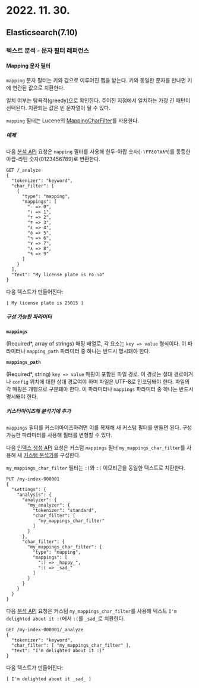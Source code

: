 # 2022. 11. 30.

## Elasticsearch(7.10)

### 텍스트 분석 - 문자 필터 레퍼런스

#### Mapping 문자 필터

`mapping` 문자 필터는 키와 값으로 이루어진 맵을 받는다. 키와 동일한 문자를 만나면 키에 연관된 값으로 치환한다.

일치 여부는 탐욕적(greedy)으로 확인한다. 주어진 지점에서 일치하는 가장 긴 패턴이 선택된다. 치환되는 값은 빈 문자열이 될 수 있다.

`mapping` 필터는 Lucene의 [MappingCharFilter][lucene-mapping-char-filter]를 사용한다.

##### 예제

다음 [분석 API][analyze-api] 요청은 `mapping` 필터를 사용해 힌두-아랍 숫자(٠‎١٢٣٤٥٦٧٨‎٩)를 동등한 아랍-라틴 숫자(0123456789)로 변환한다.

```http
GET /_analyze
{
  "tokenizer": "keyword",
  "char_filter": [
    {
      "type": "mapping",
      "mappings": [
        "٠ => 0",
        "١ => 1",
        "٢ => 2",
        "٣ => 3",
        "٤ => 4",
        "٥ => 5",
        "٦ => 6",
        "٧ => 7",
        "٨ => 8",
        "٩ => 9"
      ]
    }
  ],
  "text": "My license plate is ٢٥٠١٥"
}
```

다음 텍스트가 만들어진다:

```
[ My license plate is 25015 ]
```

##### 구성 가능한 파라미터

**`mappings`**

(Required*, array of strings) 매핑 배열로, 각 요소는 `key => value` 형식이다. 이 파라미터나 `mapping_path` 파라미터 중 하나는 반드시 명시돼야 한다.

**`mappings_path`**

(Required*, string) `key => value` 매핑이 포함된 파일 경로. 이 경로는 절대 경로이거나 `config` 위치에 대한 상대 경로여야 하며 파일은 UTF-8로 인코딩돼야 한다. 파일의 각 매핑은 개행으로 구분돼야 한다. 이 파라미터나 `mappings` 파라미터 중 하나는 반드시 명시돼야 한다.

##### 커스터마이즈해 분석기에 추가

`mappings` 필터를 커스터마이즈하려면 이를 복제해 새 커스텀 필터를 만들면 된다. 구성 가능한 파라미터를 사용해 필터를 변형할 수 있다.

다음 [인덱스 생성 API][create-index-api] 요청은 커스텀 `mappings` 필터 `my_mappings_char_filter`를 사용해 새 [커스텀 분석기][custom-analyzer]를 구성한다.

`my_mappings_char_filter` 필터는 `:)`와 `:(` 이모티콘을 동일한 텍스트로 치환한다.

```http
PUT /my-index-000001
{
  "settings": {
    "analysis": {
      "analyzer": {
        "my_analyzer": {
          "tokenizer": "standard",
          "char_filter": [
            "my_mappings_char_filter"
          ]
        }
      },
      "char_filter": {
        "my_mappings_char_filter": {
          "type": "mapping",
          "mappings": [
            ":) => _happy_",
            ":( => _sad_"
          ]
        }
      }
    }
  }
}
```

다음 [분석 API][analyze-api] 요청은 커스텀 `my_mappings_char_filter`를 사용해 텍스트 `I'm delighted about it :(`에서 `:(`를 `_sad_`로 치환한다.

```http
GET /my-index-000001/_analyze
{
  "tokenizer": "keyword",
  "char_filter": [ "my_mappings_char_filter" ],
  "text": "I'm delighted about it :("
}
```

다음 텍스트가 만들어진다:

```
[ I'm delighted about it _sad_ ]
```



[lucene-mapping-char-filter]: https://lucene.apache.org/core/8_7_0/analyzers-common/org/apache/lucene/analysis/charfilter/MappingCharFilter.html
[analyze-api]: https://www.elastic.co/guide/en/elasticsearch/reference/7.10/indices-analyze.html
[create-index-api]: https://www.elastic.co/guide/en/elasticsearch/reference/7.10/indices-create-index.html
[custom-analyzer]: https://www.elastic.co/guide/en/elasticsearch/reference/7.10/analysis-custom-analyzer.html